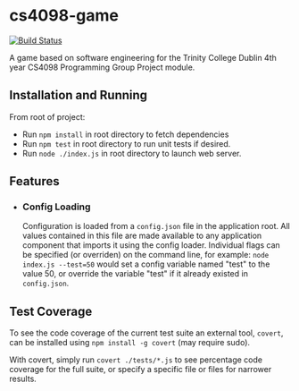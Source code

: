 cs4098-game
===========

[![Build Status](https://travis-ci.org/minuteman3/cs4098-game.png?branch=master)](https://travis-ci.org/minuteman3/cs4098-game)

A game based on software engineering for the Trinity College Dublin 4th year CS4098 Programming Group Project module.

## Installation and Running

From root of project:

* Run `npm install` in root directory to fetch dependencies
* Run `npm test` in root directory to run unit tests if desired.
* Run `node ./index.js` in root directory to launch web server.

## Features

* ### Config Loading
    Configuration is loaded from a `config.json` file in the application root. All values contained in this file are made available to any application component that imports it using the config loader. Individual flags can be specified (or overriden) on the command line, for example: `node index.js --test=50` would set a config variable named "test" to the value 50, or override the variable "test" if it already existed in `config.json`.

## Test Coverage

To see the code coverage of the current test suite an external tool, `covert`, can be installed using `npm install -g covert` (may require sudo).

With covert, simply run `covert ./tests/*.js` to see percentage code coverage for the full suite, or specify a specific file or files for narrower results.
